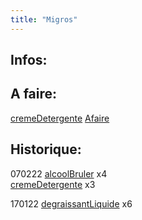 ```yaml
---
title: "Migros"
---
```


## Infos:

## A faire: 

[cremeDetergente](notes/equipements/consommables/cremeDetergente.md) [Afaire](notes/statut/Afaire.md)

## Historique:
070222 [alcoolBruler](notes/equipements/consommables/alcoolBruler.md) x4\
[cremeDetergente](notes/equipements/consommables/cremeDetergente.md) x3

170122 [degraissantLiquide](notes/nettoyage/produits/degraissantLiquide.md) x6